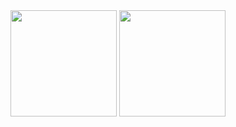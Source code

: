 <div align="center">
<img height="170px" src="https://github-readme-stats.vercel.app/api/top-langs/?username=innofang&langs_count=8&hide=html,css&exclude_repo=InnoFang.github.io&layout=compact&hide_border=true" />
<img height="170px" src="https://github-readme-stats.vercel.app/api?username=InnoFang&show_icons=true&theme=flag-india&hide_border=true&count_private=true&hide=contribs" />
</div>
<!--
<a href="#">
    <img align="right" src='https://github-readme-stats.vercel.app/api?username=InnoFang&show_icons=true&hide_border=true&icon_color=3F51B5&title_color=D4AC0D&hide=contribs'>
</a>  
### Hi, it's Inno 👋
- 📫 How to reach me: <innofang@outlook.com>
- ⚡ Fun fact: Trying to be creative
<a href="https://github.com/InnoFang/InnoFang">
    <img align="right" src="https://visitor-badge.laobi.icu//badge?page_id=innofang.github.io">
</a>   
-->


